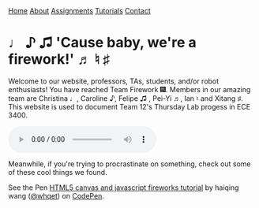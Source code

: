 <head>
<link rel="stylesheet" href="myStyles.css">
</head>

<div class="top-navbar">
  <a href="index.html" class="current">Home</a>
  <a href="about.html">About</a>
  <a href="assignments.html">Assignments</a>
  <a href="tutorials.html">Tutorials</a>
  <a href="contact.html">Contact</a>
</div>

# **♩ ♪ ♫ 'Cause baby, we're a firework!' ♬ ♮ ♯**
Welcome to our website, professors, TAs, students, and/or robot enthusiasts! You have reached Team Firework :fireworks:. Members in our amazing team are Christina ♩, Caroline ♪, Felipe ♫ , Pei-Yi ♬, Ian ♮ and Xitang ♯. This website is used to document Team 12's Thursday Lab progess in ECE 3400.

<audio src="audio/firework.mp3" loop="loop" controls controlsList="nodownload">
<p>Oh no! You can't hear our music.</p>
</audio>

Meanwhile, if you're trying to procrastinate on something, check out some of these cool things we found.
<p data-height="265" data-theme-id="0" data-slug-hash="Auzch" data-default-tab="js,result" data-user="whqet" data-embed-version="2" data-pen-title="HTML5 canvas and javascript fireworks tutorial" class="codepen">See the Pen <a href="https://codepen.io/whqet/pen/Auzch/">HTML5 canvas and javascript fireworks tutorial</a> by haiqing wang (<a href="https://codepen.io/whqet">@whqet</a>) on <a href="https://codepen.io">CodePen</a>.</p>
<script async src="https://production-assets.codepen.io/assets/embed/ei.js"></script>
